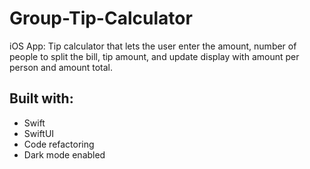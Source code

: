 # Group-Tip-Calculator
iOS App: Tip calculator that lets the user enter the amount, number of people to split the bill, tip amount, and update display with amount per person and amount total.

## Built with:
* Swift
* SwiftUI
* Code refactoring
* Dark mode enabled
